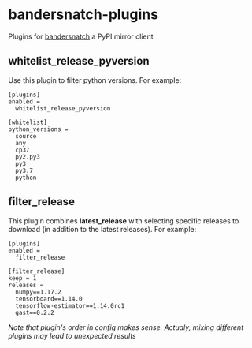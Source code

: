 # bandersnatch-plugins
Plugins for [bandersnatch](https://github.com/pypa/bandersnatch) a PyPI mirror client 

##  whitelist_release_pyversion

Use this plugin to filter python versions. For example:
```uml
[plugins]
enabled =
  whitelist_release_pyversion

[whitelist]
python_versions =
  source
  any
  cp37
  py2.py3
  py3
  py3.7
  python
```

##  filter_release

This plugin combines **latest_release** with selecting specific releases to download (in addition to the latest releases). 
For example:

```uml
[plugins]
enabled =
  filter_release

[filter_release]
keep = 1
releases =
  numpy==1.17.2
  tensorboard==1.14.0
  tensorflow-estimator==1.14.0rc1
  gast==0.2.2
```

*Note that plugin's order in config makes sense. Actualy, mixing different plugins may lead to unexpected results*

